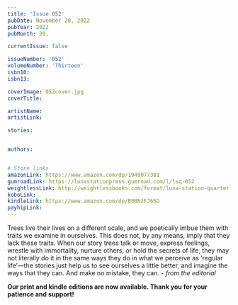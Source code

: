```yaml
---
title: 'Issue 052'
pubDate: November 20, 2022
pubYear: 2022
pubMonth: 20,

currentIssue: false

issueNumber: '052'
volumeNumber: 'Thirteen'
isbn10:
isbn13:

coverImage: 052cover.jpg
coverTitle:

artistName:
artistLink:

stories: 


authors: 


# Store links
amazonLink: https://www.amazon.com/dp/1949077381
gumroadLink: https://lunastationpress.gumroad.com/l/lsq-052
weightlessLink: http://weightlessbooks.com/format/luna-station-quarterly-issue-52
koboLink:
kindleLink: https://www.amazon.com/dp/B0BNJFJ65D
payhipLink: 
---
```

Trees live their lives on a different scale, and we poetically imbue them with traits we examine in ourselves. This does not, by any means, imply that they lack these traits. When our story trees talk or move, express feelings, wrestle with immortality, nurture others, or hold the secrets of life, they may not literally do it in the same ways they do in what we perceive as ‘regular life’—the stories just help us to see ourselves a little better, and imagine the ways that they can. And make no mistake, they can. <em>- from the editorial</em>

<strong>Our print and kindle editions are now available. Thank you for your patience and support!</strong>
        